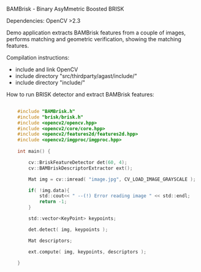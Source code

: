 BAMBrisk - Binary AsyMmetric Boosted BRISK

Dependencies: OpenCV >2.3

Demo application extracts BAMBrisk features from a couple of images, performs matching and geometric verification, showing the matching features.


Compilation instructions:

- include and link OpenCV
- include directory "src/thirdparty/agast/include/"
- include directory "include/"

How to run BRISK detector and extract BAMBrisk features:

```C
	
	#include "BAMBrisk.h"
	#include "brisk/brisk.h"
	#include <opencv2/opencv.hpp>
	#include <opencv2/core/core.hpp>
	#include <opencv2/features2d/features2d.hpp>
	#include <opencv2/imgproc/imgproc.hpp>
	
	int main() {

		cv::BriskFeatureDetector det(60, 4);
		cv::BAMBriskDescriptorExtractor ext();

		Mat img = cv::imread( "image.jpg", CV_LOAD_IMAGE_GRAYSCALE );

		if( !img.data){ 
			std::cout<< " --(!) Error reading image " << std::endl; 
			return -1; 
		}

		std::vector<KeyPoint> keypoints;

		det.detect( img, keypoints );

		Mat descriptors;

		ext.compute( img, keypoints, descriptors );
	
	}
	
```
